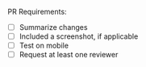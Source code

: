 PR Requirements:

- [ ] Summarize changes
- [ ] Included a screenshot, if applicable
- [ ] Test on mobile
- [ ] Request at least one reviewer
